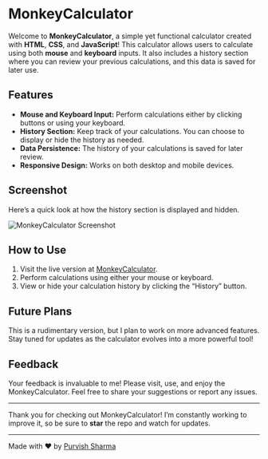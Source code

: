 # MonkeyCalculator

Welcome to **MonkeyCalculator**, a simple yet functional calculator created with **HTML**, **CSS**, and **JavaScript**! This calculator allows users to calculate using both **mouse** and **keyboard** inputs. It also includes a history section where you can review your previous calculations, and this data is saved for later use.

## Features

- **Mouse and Keyboard Input:** Perform calculations either by clicking buttons or using your keyboard.
- **History Section:** Keep track of your calculations. You can choose to display or hide the history as needed.
- **Data Persistence:** The history of your calculations is saved for later review.
- **Responsive Design:** Works on both desktop and mobile devices.

## Screenshot

Here’s a quick look at how the history section is displayed and hidden.

![MonkeyCalculator Screenshot](link_to_screenshot_image)

## How to Use

1. Visit the live version at [MonkeyCalculator](https://premsharma1231.github.io/MonkeyCalculator/).
2. Perform calculations using either your mouse or keyboard.
3. View or hide your calculation history by clicking the “History” button.

## Future Plans

This is a rudimentary version, but I plan to work on more advanced features. Stay tuned for updates as the calculator evolves into a more powerful tool!

## Feedback

Your feedback is invaluable to me! Please visit, use, and enjoy the MonkeyCalculator. Feel free to share your suggestions or report any issues.

---

Thank you for checking out MonkeyCalculator! I’m constantly working to improve it, so be sure to **star** the repo and watch for updates.

---
  
Made with ❤️ by [Purvish Sharma](https://www.linkedin.com/in/sharma-purvish-591120248/)

